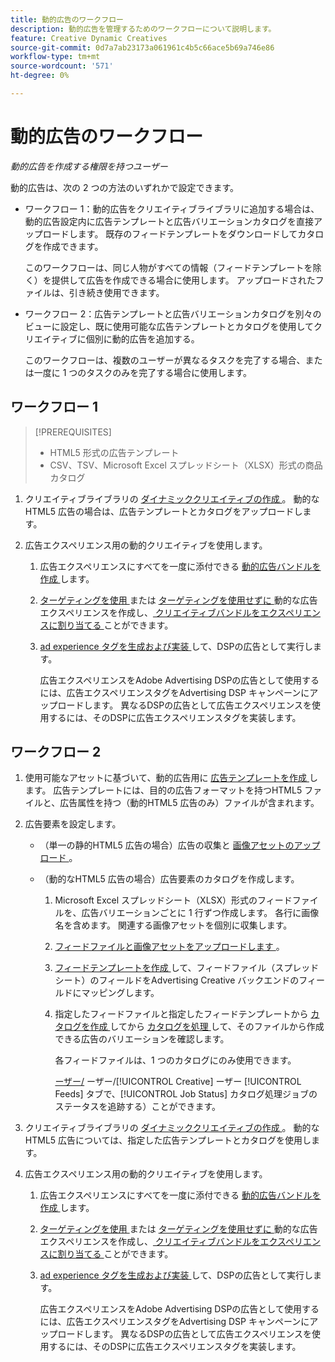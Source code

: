 ```yaml
---
title: 動的広告のワークフロー
description: 動的広告を管理するためのワークフローについて説明します。
feature: Creative Dynamic Creatives
source-git-commit: 0d7a7ab23173a061961c4b5c66ace5b69a746e86
workflow-type: tm+mt
source-wordcount: '571'
ht-degree: 0%

---
```


# 動的広告のワークフロー

*動的広告を作成する権限を持つユーザー*

動的広告は、次の 2 つの方法のいずれかで設定できます。

* ワークフロー 1：動的広告をクリエイティブライブラリに追加する場合は、動的広告設定内に広告テンプレートと広告バリエーションカタログを直接アップロードします。 既存のフィードテンプレートをダウンロードしてカタログを作成できます。

  このワークフローは、同じ人物がすべての情報（フィードテンプレートを除く）を提供して広告を作成できる場合に使用します。 アップロードされたファイルは、引き続き使用できます。

* ワークフロー 2：広告テンプレートと広告バリエーションカタログを別々のビューに設定し、既に使用可能な広告テンプレートとカタログを使用してクリエイティブに個別に動的広告を追加する。

  このワークフローは、複数のユーザーが異なるタスクを完了する場合、または一度に 1 つのタスクのみを完了する場合に使用します。

## ワークフロー 1

>[!PREREQUISITES]
>
>* HTML5 形式の広告テンプレート
>* CSV、TSV、Microsoft Excel スプレッドシート（XLSX）形式の商品カタログ

1. クリエイティブライブラリの [ ダイナミッククリエイティブの作成 ](/help/creative/creative-libraries/creative-add-dynamic.md)。 動的なHTML5 広告の場合は、広告テンプレートとカタログをアップロードします。

1. 広告エクスペリエンス用の動的クリエイティブを使用します。

   1. 広告エクスペリエンスにすべてを一度に添付できる [ 動的広告バンドルを作成 ](/help/creative/creative-libraries/bundle-manage.md) します。

   1. [ ターゲティングを使用 ](/help/creative/experiences/experience-create-targeting.md) または [ ターゲティングを使用せずに ](/help/creative/experiences/experience-create-no-targeting.md) 動的な広告エクスペリエンスを作成し、[ クリエイティブバンドルをエクスペリエンスに割り当てる ](/help/creative/experiences/experience-assign-creative-bundles.md) ことができます。

   1. [ad experience タグを生成および実装 ](/help/creative/experiences/experience-tag-export.md) して、DSPの広告として実行します。

      広告エクスペリエンスをAdobe Advertising DSPの広告として使用するには、広告エクスペリエンスタグをAdvertising DSP キャンペーンにアップロードします。 異なるDSPの広告として広告エクスペリエンスを使用するには、そのDSPに広告エクスペリエンスタグを実装します。

## ワークフロー 2

1. 使用可能なアセットに基づいて、動的広告用に [ 広告テンプレートを作成 ](/help/creative/ad-templates/ad-template-manage.md) します。 広告テンプレートには、目的の広告フォーマットを持つHTML5 ファイルと、広告属性を持つ（動的HTML5 広告のみ）ファイルが含まれます。

1. 広告要素を設定します。

   * （単一の静的HTML5 広告の場合）広告の収集と [ 画像アセットのアップロード ](/help/creative/feeds/asset-manage.md)。

   * （動的なHTML5 広告の場合）広告要素のカタログを作成します。

      1. Microsoft Excel スプレッドシート（XLSX）形式のフィードファイルを、広告バリエーションごとに 1 行ずつ作成します。 各行に画像名を含めます。 関連する画像アセットを個別に収集します。

      1. [ フィードファイルと画像アセットをアップロードします ](/help/creative/feeds/asset-manage.md)。

      1. [ フィードテンプレートを作成 ](/help/creative/feeds/feed-template-manage.md) して、フィードファイル（スプレッドシート）のフィールドをAdvertising Creative バックエンドのフィールドにマッピングします。

      1. 指定したフィードファイルと指定したフィードテンプレートから [ カタログを作成 ](/help/creative/feeds/catalog-manage.md#feed-catalog-create) してから [ カタログを処理 ](/help/creative/feeds/catalog-manage.md#feed-catalog-process) して、そのファイルから作成できる広告のバリエーションを確認します。

         各フィードファイルは、1 つのカタログにのみ使用できます。

         [ ーザー/](/help/creative/feeds/job-status-track.md) ーザー/[!UICONTROL Creative] ーザー [!UICONTROL Feeds] タブで、[!UICONTROL Job Status] カタログ処理ジョブのステータスを追跡する）ことができます。

1. クリエイティブライブラリの [ ダイナミッククリエイティブの作成 ](/help/creative/creative-libraries/creative-add-dynamic.md)。 動的なHTML5 広告については、指定した広告テンプレートとカタログを使用します。

1. 広告エクスペリエンス用の動的クリエイティブを使用します。

   1. 広告エクスペリエンスにすべてを一度に添付できる [ 動的広告バンドルを作成 ](/help/creative/creative-libraries/bundle-manage.md) します。

   1. [ ターゲティングを使用 ](/help/creative/experiences/experience-create-targeting.md) または [ ターゲティングを使用せずに ](/help/creative/experiences/experience-create-no-targeting.md) 動的な広告エクスペリエンスを作成し、[ クリエイティブバンドルをエクスペリエンスに割り当てる ](/help/creative/experiences/experience-assign-creative-bundles.md) ことができます。

   1. [ad experience タグを生成および実装 ](/help/creative/experiences/experience-tag-export.md) して、DSPの広告として実行します。

      広告エクスペリエンスをAdobe Advertising DSPの広告として使用するには、広告エクスペリエンスタグをAdvertising DSP キャンペーンにアップロードします。 異なるDSPの広告として広告エクスペリエンスを使用するには、そのDSPに広告エクスペリエンスタグを実装します。
